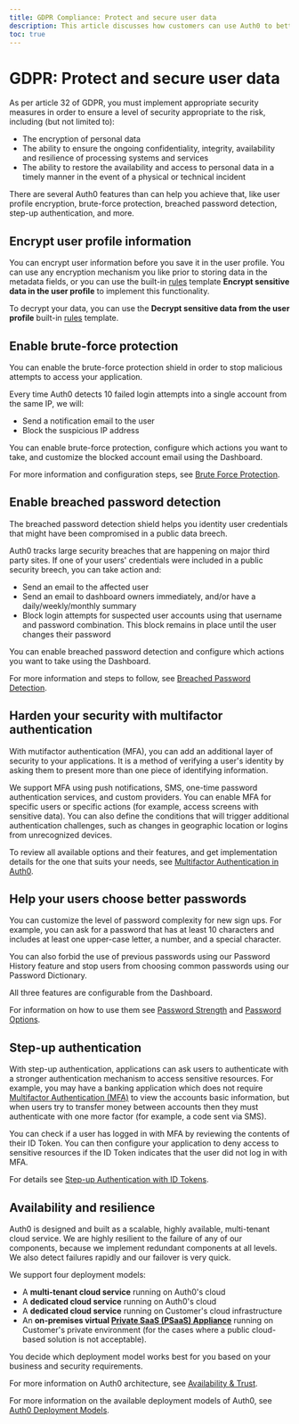 ```yaml
---
title: GDPR Compliance: Protect and secure user data
description: This article discusses how customers can use Auth0 to better protect and secure their user's personal data
toc: true
---
```

# GDPR: Protect and secure user data

As per article 32 of GDPR, you must implement appropriate security measures in order to ensure a level of security appropriate to the risk, including (but not limited to):

- Τhe encryption of personal data
- Τhe ability to ensure the ongoing confidentiality, integrity, availability and resilience of processing systems and services
- Τhe ability to restore the availability and access to personal data in a timely manner in the event of a physical or technical incident

There are several Auth0 features than can help you achieve that, like user profile encryption, brute-force protection, breached password detection, step-up authentication, and more.

## Encrypt user profile information

You can encrypt user information before you save it in the user profile. You can use any encryption mechanism you like prior to storing data in the metadata fields, or you can use the built-in [rules](/rules) template **Encrypt sensitive data in the user profile** to implement this functionality.

To decrypt your data, you can use the **Decrypt sensitive data from the user profile** built-in [rules](/rules) template.

## Enable brute-force protection

You can enable the brute-force protection shield in order to stop malicious attempts to access your application. 

Every time Auth0 detects 10 failed login attempts into a single account from the same IP, we will:

- Send a notification email to the user
- Block the suspicious IP address

You can enable brute-force protection, configure which actions you want to take, and customize the blocked account email using the Dashboard. 

For more information and configuration steps, see [Brute Force Protection](/anomaly-detection#brute-force-protection).

## Enable breached password detection

The breached password detection shield helps you identity user credentials that might have been compromised in a public data breech. 

Auth0 tracks large security breaches that are happening on major third party sites. If one of your users' credentials were included in a public security breech, you can take action and:

- Send an email to the affected user
- Send an email to dashboard owners immediately, and/or have a daily/weekly/monthly summary
- Block login attempts for suspected user accounts using that username and password combination. This block remains in place until the user changes their password

You can enable breached password detection and configure which actions you want to take using the Dashboard. 

For more information and steps to follow, see [Breached Password Detection](/anomaly-detection#breached-password-detection).

## Harden your security with multifactor authentication

With mutifactor authentication (MFA), you can add an additional layer of security to your applications. It is a method of verifying a user's identity by asking them to present more than one piece of identifying information.

We support MFA using push notifications, SMS, one-time password authentication services, and custom providers. You can enable MFA for specific users or specific actions (for example, access screens with sensitive data). You can also define the conditions that will trigger additional authentication challenges, such as changes in geographic location or logins from unrecognized devices.

To review all available options and their features, and get implementation details for the one that suits your needs, see [Multifactor Authentication in Auth0](/multifactor-authentication).

## Help your users choose better passwords

You can customize the level of password complexity for new sign ups. For example, you can ask for a password that has at least 10 characters and includes at least one upper-case letter, a number, and a special character.

You can also forbid the use of previous passwords using our Password History feature and stop users from choosing common passwords using our Password Dictionary.

All three features are configurable from the Dashboard. 

For information on how to use them see [Password Strength](/connections/database/password-strength) and [Password Options](/connections/database/password-options).

## Step-up authentication

With step-up authentication, applications can ask users to authenticate with a stronger authentication mechanism to access sensitive resources. For example, you may have a banking application which does not require [Multifactor Authentication (MFA)](/multifactor-authentication) to view the accounts basic information, but when users try to transfer money between accounts then they must authenticate with one more factor (for example, a code sent via SMS).

You can check if a user has logged in with MFA by reviewing the contents of their ID Token. You can then configure your application to deny access to sensitive resources if the ID Token indicates that the user did not log in with MFA.

For details see [Step-up Authentication with ID Tokens](/multifactor-authentication/developer/mfa-from-id-token).

## Availability and resilience

Auth0 is designed and built as a scalable, highly available, multi-tenant cloud service. We are highly resilient to the failure of any of our components, because we  implement redundant components at all levels. We also detect failures rapidly and our failover is very quick. 

We support four deployment models:

- A **multi-tenant cloud service** running on Auth0's cloud
- A **dedicated cloud service** running on Auth0's cloud
- A **dedicated cloud service** running on Customer's cloud infrastructure
- An **on-premises virtual [Private SaaS (PSaaS) Appliance](/appliance)** running on Customer's private environment (for the cases where a public cloud-based solution is not acceptable).

You decide which deployment model works best for you based on your business and security requirements.

For more information on Auth0 architecture, see [Availability & Trust](https://auth0.com/availability-trust).

For more information on the available deployment models of Auth0, see [Auth0 Deployment Models](/getting-started/deployment-models).
